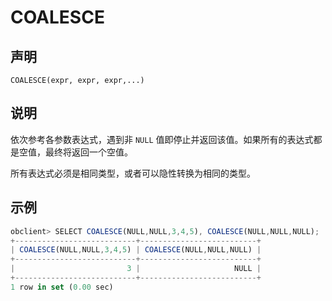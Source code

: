 COALESCE
=============================



声明
-----------------------

```unknow
COALESCE(expr, expr, expr,...)
```



说明
-----------------------

依次参考各参数表达式，遇到非 `NULL` 值即停止并返回该值。如果所有的表达式都是空值，最终将返回一个空值。

所有表达式必须是相同类型，或者可以隐性转换为相同的类型。

示例
-----------------------

```javascript
obclient> SELECT COALESCE(NULL,NULL,3,4,5), COALESCE(NULL,NULL,NULL);
+---------------------------+--------------------------+
| COALESCE(NULL,NULL,3,4,5) | COALESCE(NULL,NULL,NULL) |
+---------------------------+--------------------------+
|                         3 |                     NULL |
+---------------------------+--------------------------+
1 row in set (0.00 sec)
```
